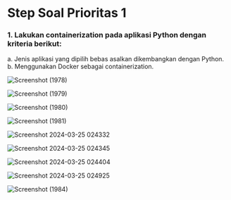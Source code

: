 # Step Soal Prioritas 1
### 1. Lakukan containerization pada aplikasi Python dengan kriteria berikut:
a. Jenis aplikasi yang dipilih bebas asalkan dikembangkan dengan Python.
b. Menggunakan Docker sebagai containerization.

![Screenshot (1978)](https://github.com/putridia/de_putri-dia-lestari/assets/120665019/fc6cd4ae-0a2d-401e-b72d-0a75a3e24d79)

![Screenshot (1979)](https://github.com/putridia/de_putri-dia-lestari/assets/120665019/c7b9c9c7-c400-4b44-be67-ba63eeec514f)

![Screenshot (1980)](https://github.com/putridia/de_putri-dia-lestari/assets/120665019/c87abbab-e510-41b8-b419-4a106bfaf407)

![Screenshot (1981)](https://github.com/putridia/de_putri-dia-lestari/assets/120665019/67766060-d986-4a28-b6c7-a658efe6a48a)

![Screenshot 2024-03-25 024332](https://github.com/putridia/de_putri-dia-lestari/assets/120665019/61818ef6-b2f1-4882-9581-04ec0957e2c1)

![Screenshot 2024-03-25 024345](https://github.com/putridia/de_putri-dia-lestari/assets/120665019/586f69ba-d739-45db-8774-31aa106b4616)

![Screenshot 2024-03-25 024404](https://github.com/putridia/de_putri-dia-lestari/assets/120665019/f647a84a-a323-4084-bd76-17fe3ef0cc17)

![Screenshot 2024-03-25 024925](https://github.com/putridia/de_putri-dia-lestari/assets/120665019/5c2ae664-ca0c-4507-aee1-7dd2bac23083)

![Screenshot (1984)](https://github.com/putridia/de_putri-dia-lestari/assets/120665019/398ef5ed-3c3f-4c09-8172-37f1fbd120e3)